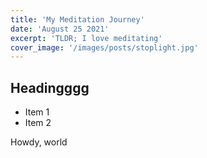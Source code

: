 ```yaml
--- 
title: 'My Meditation Journey'
date: 'August 25 2021'
excerpt: 'TLDR; I love meditating'
cover_image: '/images/posts/stoplight.jpg'
---
```


## Headingggg

* Item 1
* Item 2

Howdy, world
